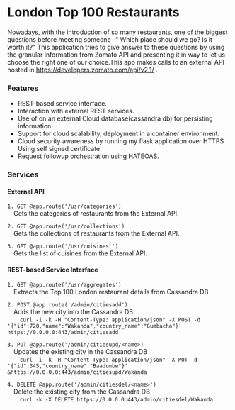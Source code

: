 # London Top 100 Restaurants
Nowadays, with the introduction of so many restaurants, one of the biggest questions before meeting someone -" Which place should 
we go? Is it worth it?" This application tries to give answer to these questions by using the granular information from Zomato API
and presenting it in way to let us choose the right one of our choice.This app makes calls to an external API hosted in https://developers.zomato.com/api/v2.1/ .

### Features

- REST-based service interface.
- Interaction with external REST services.
- Use of on an external Cloud database(cassandra db) for persisting information.
- Support for cloud scalability, deployment in a container environment.
- Cloud security awareness by running my flask application over HTTPS Using self signed certificate.
- Request followup orchestration using HATEOAS.

### Services

#### External API

`1. GET @app.route('/usr/categories')` <br />
 &emsp;Gets the categories of restaurants from the External API.  
 
`2. GET @app.route('/usr/collections')` <br />
&emsp;Gets the collections of restaurants from the External API.  

`3. GET @app.route('/usr/cuisines'')` <br />
&emsp;Gets the list of cuisines from the External API.

#### REST-based Service Interface
`1. GET @app.route('/usr/aggregates')` <br />
&emsp;Extracts the Top 100 London restaurant details from Cassandra DB

`2. POST @app.route('/admin/citiesadd')` <br />
&emsp;Adds the new city into the Cassandra DB  <br />
&emsp;&emsp;`curl -i -k -H "Content-Type: application/json" -X POST -d '{"id":720,"name":"Wakanda","country_name":"Gumbacha"}'    https://0.0.0.0:443/admin/citiesadd`

`3. PUT @app.route('/admin/citiesupd/<name>)` <br />
&emsp;Updates the existing city in the Cassandra DB <br />
&emsp;&emsp;`curl -i -k -H "Content-Type: application/json" -X PUT -d '{"id":345,"country_name":"Baadumbe"}' &https://0.0.0.0:443/admin/citiesupd/Wakanda`

`4. DELETE @app.route('/admin/citiesdel/<name>')` <br />
&emsp;Delete the existing city from the Cassandra DB <br />
 &emsp;&emsp;`curl -k -X DELETE https://0.0.0.0:443/admin/citiesdel/Wakanda`





